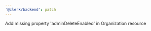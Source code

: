 ```yaml
---
'@clerk/backend': patch
---
```


Add missing property 'adminDeleteEnabled' in Organization resource
